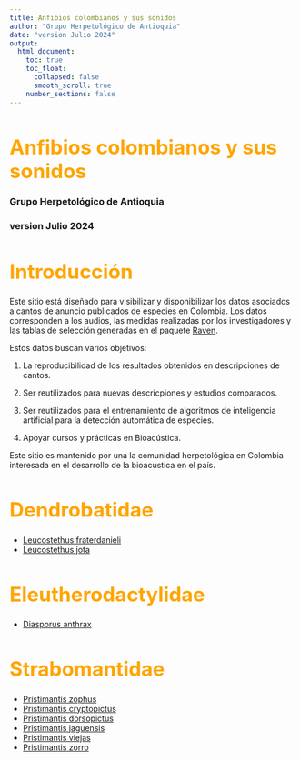 ```yaml
---
title: Anfibios colombianos y sus sonidos
author: "Grupo Herpetológico de Antioquia"
date: "version Julio 2024"
output:
  html_document: 
    toc: true
    toc_float:
      collapsed: false
      smooth_scroll: true
    number_sections: false
---
```


<style>
h1 {
  color: orange;
  font-size: 2.5em;
  font-weight: bold;
}
h2 {
  color: darkgreen;
}
.title {
  font-size: 3em;
  color: orange;
  font-weight: bold;
}
.author {
  font-size: 1.5em;
  color: black;
}
.date {
  font-size: 1.2em;
  color: gray;
}
 /* Ocultar el nombre del repositorio */
h1.navbar-brand {
  display: none;
}
.header  {
  display: none;
}   
</style>

# Anfibios colombianos y sus sonidos
### Grupo Herpetológico de Antioquia
### version Julio 2024

# Introducción

Este sitio está diseñado para visibilizar y disponibilizar los datos asociados a cantos de anuncio publicados de especies en Colombia. Los datos corresponden a los audios, las medidas realizadas por los investigadores y las tablas de selección generadas en el paquete [Raven](https://store.birds.cornell.edu/collections/raven-sound-software).

Estos datos buscan varios objetivos:

1.  La reproducibilidad de los resultados obtenidos en descripciones de cantos.

2.  Ser reutilizados para nuevas descricpiones y estudios comparados.

3.  Ser reutilizados para el entrenamiento de algoritmos de inteligencia artificial para la detección automática de especies.

4.  Apoyar cursos y prácticas en Bioacústica.

Este sitio es mantenido por una la comunidad herpetológica en Colombia interesada en el desarrollo de la bioacustica en el país.

# Dendrobatidae

- [Leucostethus fraterdanieli](leucostethus_fraterdanieli.md)
- [Leucostethus jota](Leucostethus_jota.md)

# Eleutherodactylidae

- [Diasporus anthrax](Diasporus_anthrax.md)

# Strabomantidae

- [Pristimantis zophus](Pristimantis_zophus.md)
- [Pristimantis cryptopictus](Pristimantis_cryptopictus.md)
- [Pristimantis dorsopictus](Pristimantis_dorsopictus.md)
- [Pristimantis jaguensis](Pristimantis_jaguensis.md)
- [Pristimantis viejas](Pristimantis_viejas.md)
- [Pristimantis zorro](Pristimantis_zorro.md)
